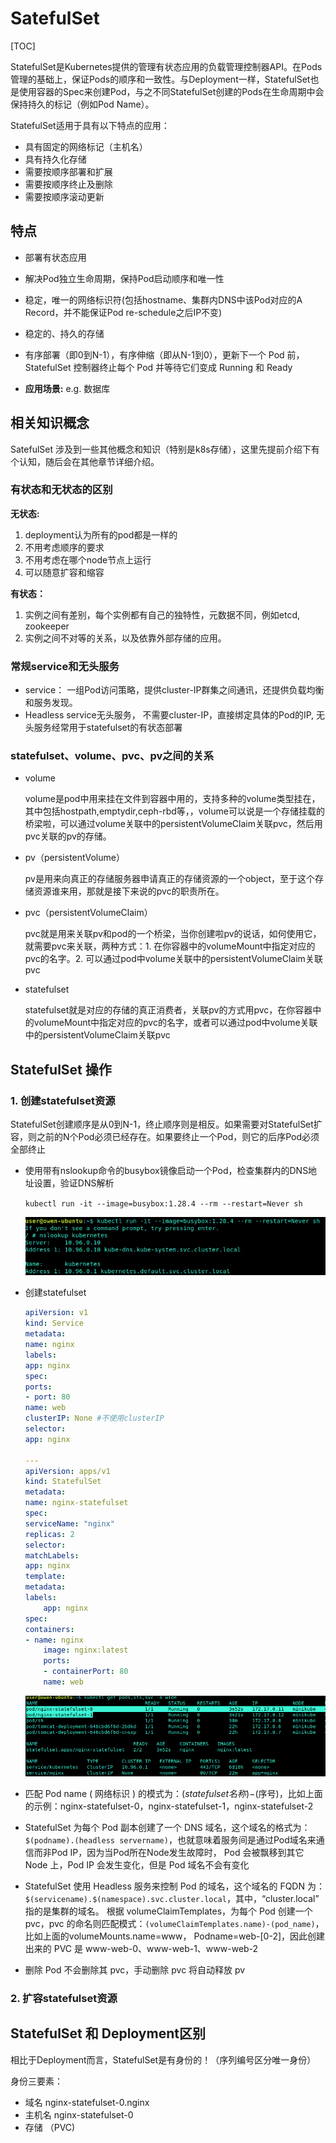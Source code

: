 # SatefulSet

[TOC]

StatefulSet是Kubernetes提供的管理有状态应用的负载管理控制器API。在Pods管理的基础上，保证Pods的顺序和一致性。与Deployment一样，StatefulSet也是使用容器的Spec来创建Pod，与之不同StatefulSet创建的Pods在生命周期中会保持持久的标记（例如Pod Name）。

StatefulSet适用于具有以下特点的应用：

- 具有固定的网络标记（主机名）
- 具有持久化存储
- 需要按顺序部署和扩展
- 需要按顺序终止及删除
- 需要按顺序滚动更新

## 特点

- 部署有状态应用
- 解决Pod独立生命周期，保持Pod启动顺序和唯一性
- 稳定，唯一的网络标识符(包括hostname、集群内DNS中该Pod对应的A Record，并不能保证Pod re-schedule之后IP不变)
- 稳定的、持久的存储
- 有序部署（即0到N-1），有序伸缩（即从N-1到0），更新下一个 Pod 前，StatefulSet 控制器终止每个 Pod 并等待它们变成 Running 和 Ready

- **应用场景:** e.g. 数据库

## 相关知识概念

SatefulSet 涉及到一些其他概念和知识（特别是k8s存储），这里先提前介绍下有个认知，随后会在其他章节详细介绍。

### 有状态和无状态的区别

**无状态:**

1. deployment认为所有的pod都是一样的
2. 不用考虑顺序的要求
3. 不用考虑在哪个node节点上运行
4. 可以随意扩容和缩容

**有状态：**

1. 实例之间有差别，每个实例都有自己的独特性，元数据不同，例如etcd, zookeeper
2. 实例之间不对等的关系，以及依靠外部存储的应用。

### 常规service和无头服务

- service： 一组Pod访问策略，提供cluster-IP群集之间通讯，还提供负载均衡和服务发现。
- Headless service无头服务， 不需要cluster-IP，直接绑定具体的Pod的IP, 无头服务经常用于statefulset的有状态部署

### statefulset、volume、pvc、pv之间的关系

- volume
  
  volume是pod中用来挂在文件到容器中用的，支持多种的volume类型挂在，其中包括hostpath,emptydir,ceph-rbd等，，volume可以说是一个存储挂载的桥梁啦，可以通过volume关联中的persistentVolumeClaim关联pvc，然后用pvc关联的pv的存储。

- pv（persistentVolume）
  
  pv是用来向真正的存储服务器申请真正的存储资源的一个object，至于这个存储资源谁来用，那就是接下来说的pvc的职责所在。

- pvc（persistentVolumeClaim）
  
  pvc就是用来关联pv和pod的一个桥梁，当你创建啦pv的说话，如何使用它，就需要pvc来关联，两种方式：1. 在你容器中的volumeMount中指定对应的pvc的名字。2. 可以通过pod中volume关联中的persistentVolumeClaim关联pvc

- statefulset
  
  statefulset就是对应的存储的真正消费者，关联pv的方式用pvc，在你容器中的volumeMount中指定对应的pvc的名字，或者可以通过pod中volume关联中的persistentVolumeClaim关联pvc

## StatefulSet 操作

### 1. 创建statefulset资源

StatefulSet创建顺序是从0到N-1，终止顺序则是相反。如果需要对StatefulSet扩容，则之前的N个Pod必须已经存在。如果要终止一个Pod，则它的后序Pod必须全部终止

- 使用带有nslookup命令的busybox镜像启动一个Pod，检查集群内的DNS地址设置，验证DNS解析

    `kubectl run -it --image=busybox:1.28.4 --rm --restart=Never sh`

    ![nslookup-k8s](./images/nslookup-k8s.png)

- 创建statefulset

    ``` yaml
    apiVersion: v1
    kind: Service
    metadata:
    name: nginx
    labels:
    app: nginx
    spec:
    ports:
    - port: 80
    name: web
    clusterIP: None #不使用clusterIP
    selector:
    app: nginx

    ---
    apiVersion: apps/v1
    kind: StatefulSet
    metadata:
    name: nginx-statefulset
    spec:
    serviceName: "nginx"
    replicas: 2
    selector:
    matchLabels:
    app: nginx
    template:
    metadata:
    labels:
        app: nginx
    spec:
    containers:
    - name: nginx
        image: nginx:latest
        ports:
        - containerPort: 80
        name: web
    ```

    ![statefulset](./images/statefulset.png)

- 匹配 Pod name ( 网络标识 ) 的模式为：$(statefulset名称)-$(序号)，比如上面的示例：nginx-statefulset-0，nginx-statefulset-1，nginx-statefulset-2

- StatefulSet 为每个 Pod 副本创建了一个 DNS 域名，这个域名的格式为： `$(podname).(headless servername)`，也就意味着服务间是通过Pod域名来通信而非Pod IP，因为当Pod所在Node发生故障时， Pod 会被飘移到其它 Node 上，Pod IP 会发生变化，但是 Pod 域名不会有变化

- StatefulSet 使用 Headless 服务来控制 Pod 的域名，这个域名的 FQDN 为：`$(servicename).$(namespace).svc.cluster.local`，其中，“cluster.local” 指的是集群的域名。 根据 volumeClaimTemplates，为每个 Pod 创建一个 pvc，pvc 的命名则匹配模式：`(volumeClaimTemplates.name)-(pod_name)`，比如上面的volumeMounts.name=www， Podname=web-[0-2]，因此创建出来的 PVC 是 www-web-0、www-web-1、www-web-2

- 删除 Pod 不会删除其 pvc，手动删除 pvc 将自动释放 pv


### 2. 扩容statefulset资源



## StatefulSet 和 Deployment区别

相比于Deployment而言，StatefulSet是有身份的！（序列编号区分唯一身份）

身份三要素：

- 域名 nginx-statefulset-0.nginx
- 主机名 nginx-statefulset-0
- 存储 （PVC)

